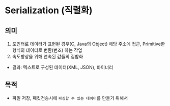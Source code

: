# Serialization (직렬화)
## 의미
1. 포인터로 데이터가 표현된 경우(C, Java의 Object) 해당 주소에 접근, Primitive한 형식의 데이터로 변환(변조) 하는 작업
2. 속도향상을 위해 연속된 값들의 집합화

* 결과: 텍스트로 구성된 데이터(XML, JSON), 바이너리

## 목적
* 파일 저장, 패킷전송시에 `파싱할 수 있는 데이터`를 만들기 위해서